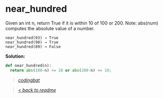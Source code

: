 # near_hundred

Given an int n, return True if it is within 10 of 100 or 200. Note: abs(num) computes the absolute value of a number.

```
near_hundred(93) → True
near_hundred(90) → True
near_hundred(89) → False
```

**Solution:**

```python
def near_hundred(n):
  return abs(100-n) <= 10 or abs(200-n) <= 10;
```

> _[codingbat](https://codingbat.com/prob/p124676)_

> [< _back to readme_](/README.md)